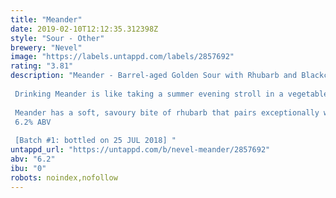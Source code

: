 ```yaml
---
title: "Meander"
date: 2019-02-10T12:12:35.312398Z
style: "Sour - Other"
brewery: "Nevel"
image: "https://labels.untappd.com/labels/2857692"
rating: "3.81"
description: "Meander - Barrel-aged Golden Sour with Rhubarb and Blackcurrant Leaf.  Drinking Meander is like taking a summer evening stroll in a vegetable garden and being greeted by the many different scents of fruits, vegetables and flowers that grow there. Walking around, all these scents flow into one another like a river that glides through the countryside.  Meander has a soft, savoury bite of rhubarb that pairs exceptionally well with the red fruity notes of blackcurrant leaf. An exciting, winelike, almost 'pfefferlich' beer that offers notes of green pepper, paprika and elderflower. It is a wonderful treat for the senses.  6.2% ABV  [Batch #1: bottled on 25 JUL 2018] "
untappd_url: "https://untappd.com/b/nevel-meander/2857692"
abv: "6.2"
ibu: "0"
robots: noindex,nofollow
---
```

